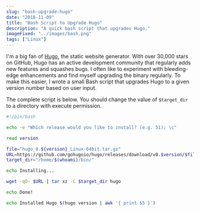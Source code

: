 ```yaml
---
slug: "bash-upgrade-hugo"
date: "2018-11-09"
title: "Bash Script to Upgrade Hugo"
description: "A quick bash script that upgrades Hugo."
imageFixed: "../images/bash.png"
tags: ["Linux"]
---
```


I'm a big fan of [Hugo](https://gohugo.io), the static website generator. With over 30,000 stars on GitHub, Hugo has an active development community that regularly adds new features and squashes bugs. I often like to experiment with bleeding-edge enhancements and find myself upgrading the binary regularly. To make this easier, I wrote a small Bash script that upgrades Hugo to a given version number based on user input.

The complete script is below. You should change the value of `$target_dir` to a directory with execute permission.

```bash
#!/bin/bash

echo -e "Which release would you like to install? (e.g. 51): \c"

read version

file="hugo_0.${version}_Linux-64bit.tar.gz"
URL=https://github.com/gohugoio/hugo/releases/download/v0.$version/$file
target_dir="/home/$(whoami)/bin/"

echo Installing...

wget -qO- $URL | tar xz -C $target_dir hugo

echo Done!

echo Installed Hugo $(hugo version | awk '{ print $5 }')
```
